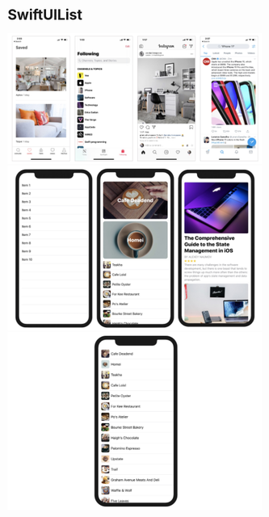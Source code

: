 # SwiftUIList

<img src="https://github.com/obadasemary/SwiftUIList/blob/main/swiftui-list-1.jpg" alt="HTML5 Icon">
<img src="https://github.com/obadasemary/SwiftUIList/blob/main/swiftui-list-2.jpg" alt="HTML5 Icon">
<img src="https://github.com/obadasemary/SwiftUIList/blob/main/swiftui-list-4.png" alt="HTML5 Icon">
